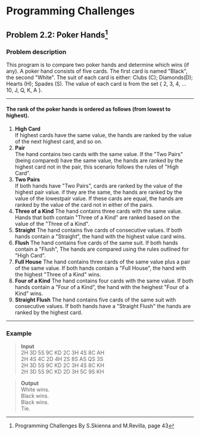 # Programming Challenges
## Problem 2.2: Poker Hands[^1]

### Problem description
This program is to compare two poker hands and determine which wins (if any). A poker hand consists of five cards. The first card is named "Black", the second "White". The suit of each card is either: Clubs (C); Diamonds(D); Hearts (H); Spades (S). The value of each card is from the set { 2, 3, 4, ... 10, J, Q, K, A }. 

___

#### The rank of the poker hands is ordered as follows (from lowest to highest).  

1. **High Card**     
  If highest cards have the same value, the hands are ranked by the value of the next highest card, and so on.
2. **Pair**     
  The hand contains two cards with the same value. If the "Two Pairs" (being compared) have the same value, the hands are ranked by the highest card not in the pair, this scenario follows the rules of "High Card".      
3. **Two Pairs**         
  If both hands have "Two Pairs", cards are ranked by the value of the highest pair value. if they are the same, the hands are ranked by the value of the lowestpair value. If these cards are equal, the hands are ranked by the value of the card not in either of the pairs.
4. **Three of a Kind**
  The hand contains three cards with the same value. Hands that both contain "Three of a Kind" are ranked based on the value of the "Three of a Kind".
6. **Straight**
  The hand contains five cards of consecutive values. If both hands contain a "Straight", the hand with the highest value card wins.
8. **Flush**
  The hand contains five cards of the same suit. If both hands contain a "Flush", The hands are compared using the rules outlined for "High Card".
10. **Full House**
  The hand contains three cards of the same value plus a pair of the same value. If both hands contain a "Full House", the hand with the highest "Three of a Kind" wins.
12. **Four of a Kind**
  The hand contains four cards with the same value. If both hands contain a "Four of a Kind", the hand with the heighest "Four of a Kind" wins.
14. **Straight Flush**
  The hand contains five cards of the same suit with consecutive values. If both hands have a "Straight Flush" the hands are ranked by the highest card.

___

### Example 
> **Input**         
> 2H 3D 5S 9C KD 2C 3H 4S 8C AH           
> 2H 4S 4C 2D 4H 2S 8S AS QS 3S         
> 2H 3D 5S 9C KD 2C 3H 4S 8C KH            
> 2H 3D 5S 9C KD 2D 3H 5C 9S KH                 

>**Output**         
>White wins.       
>Black wins.     
>Black wins.         
>Tie.     


[^1]: Programming Challenges By S.Skienna and M.Revilla, page 43